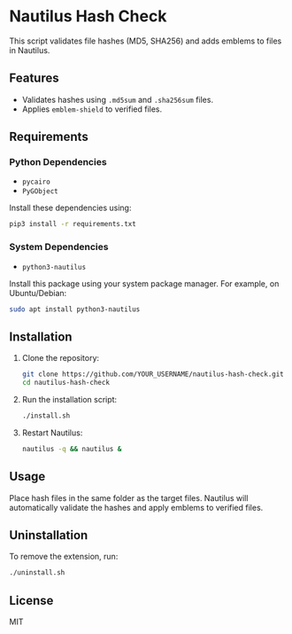 # Nautilus Hash Check

This script validates file hashes (MD5, SHA256) and adds emblems to files in Nautilus.

## Features
- Validates hashes using `.md5sum` and `.sha256sum` files.
- Applies `emblem-shield` to verified files.

## Requirements

### Python Dependencies
- `pycairo`
- `PyGObject`

Install these dependencies using:
```bash
pip3 install -r requirements.txt
```

### System Dependencies
- `python3-nautilus`

Install this package using your system package manager. For example, on Ubuntu/Debian:
```bash
sudo apt install python3-nautilus
```

## Installation

1. Clone the repository:
   ```bash
   git clone https://github.com/YOUR_USERNAME/nautilus-hash-check.git
   cd nautilus-hash-check
   ```

2. Run the installation script:
   ```bash
   ./install.sh
   ```

3. Restart Nautilus:
   ```bash
   nautilus -q && nautilus &
   ```

## Usage

Place hash files in the same folder as the target files. Nautilus will automatically validate the hashes and apply emblems to verified files.

## Uninstallation

To remove the extension, run:
```bash
./uninstall.sh
```

## License
MIT
